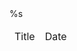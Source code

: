 <table>
	<thead>
		<td> Title </td>
		<td width=10ch> Date </td>
	</thead>
	<tbody> %s </tbody>
</table>
